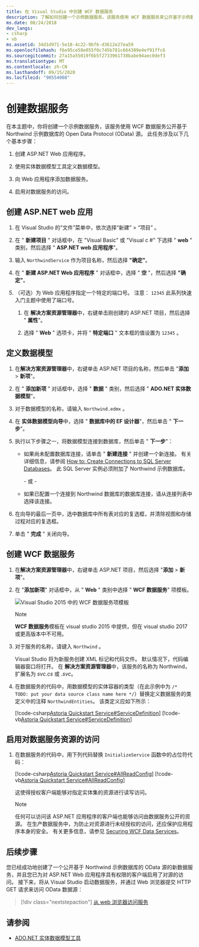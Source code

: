 ```yaml
---
title: 在 Visual Studio 中创建 WCF 数据服务
description: 了解如何创建一个示例数据服务，该服务使用 WCF 数据服务来公开基于示例数据库的 OData 源。
ms.date: 08/24/2018
dev_langs:
- csharp
- vb
ms.assetid: 34d1d971-5e18-4c22-9bf6-d3612e27ea59
ms.openlocfilehash: f6e95ce58e055f0c745b781c664309e4ef91ffc6
ms.sourcegitcommit: 27a15a55019f6b5f2733961738babe94aec0def3
ms.translationtype: MT
ms.contentlocale: zh-CN
ms.lasthandoff: 09/15/2020
ms.locfileid: "90554008"
---
```

# <a name="create-the-data-service"></a>创建数据服务

在本主题中，你将创建一个示例数据服务，该服务使用 WCF 数据服务公开基于 Northwind 示例数据库的 Open Data Protocol (OData) 源。 此任务涉及以下几个基本步骤：

1. 创建 ASP.NET Web 应用程序。

2. 使用实体数据模型工具定义数据模型。

3. 向 Web 应用程序添加数据服务。

4. 启用对数据服务的访问。

## <a name="create-the-aspnet-web-app"></a>创建 ASP.NET web 应用

1. 在 Visual Studio 的“文件”菜单中，依次选择“新建” > “项目”    。

1. 在 " **新建项目** " 对话框中，在 "Visual Basic" 或 "Visual c #" 下选择 " **web** " 类别，然后选择 " **ASP.NET web 应用程序**"。

1. 输入 `NorthwindService` 作为项目名称，然后选择 **"确定"**。

1. 在 " **新建 ASP.NET Web 应用程序** " 对话框中，选择 " **空** "，然后选择 **"确定"**。

1. （可选）为 Web 应用程序指定一个特定的端口号。 注意： `12345` 此系列快速入门主题中使用了端口号。

    1. 在 **解决方案资源管理器**中，右键单击刚创建的 ASP.NET 项目，然后选择 " **属性**"。

    2. 选择 " **Web** " 选项卡，并将 " **特定端口** " 文本框的值设置为 `12345` 。

## <a name="define-the-data-model"></a>定义数据模型

1. 在**解决方案资源管理器**中，右键单击 ASP.NET 项目的名称，然后单击 "**添加**  >  **新项**"。

2. 在 " **添加新项** " 对话框中，选择 " **数据** " 类别，然后选择 " **ADO.NET 实体数据模型**"。

3. 对于数据模型的名称，请输入 `Northwind.edmx` 。

4. 在 **实体数据模型向导**中，选择 " **数据库中的 EF 设计器**"，然后单击 " **下一步**"。

5. 执行以下步骤之一，将数据模型连接到数据库，然后单击 " **下一步**"：

    - 如果尚未配置数据库连接，请单击 " **新建连接** " 并创建一个新连接。 有关详细信息，请参阅 [How to: Create Connections to SQL Server Databases](/previous-versions/visualstudio/visual-studio-2008/s4yys16a(v=vs.90))。 此 SQL Server 实例必须附加了 Northwind 示例数据库。

         \- 或 -

    - 如果已配置一个连接到 Northwind 数据库的数据库连接，请从连接列表中选择该连接。

6. 在向导的最后一页中，选中数据库中所有表对应的复选框，并清除视图和存储过程对应的复选框。

7. 单击 " **完成** " 关闭向导。

## <a name="create-the-wcf-data-service"></a>创建 WCF 数据服务

1. 在**解决方案资源管理器**中，右键单击 ASP.NET 项目，然后选择 "**添加**  >  **新项**"。

2. 在 "**添加新项**" 对话框中，从 " **Web** " 类别中选择 " **WCF 数据服务**" 项模板。

   ![Visual Studio 2015 中的 WCF 数据服务项模板](./media/wcf-data-service-item-template.png)

   > [!NOTE]
   > **WCF 数据服务**模板在 visual studio 2015 中提供，但在 visual studio 2017 或更高版本中不可用。

3. 对于服务的名称，请键入 `Northwind` 。

     Visual Studio 将为新服务创建 XML 标记和代码文件。 默认情况下，代码编辑器窗口将打开。 在 **解决方案资源管理器**中，该服务的名称为 Northwind，扩展名为 *svc.cs* 或 *.svc*。

4. 在数据服务的代码中，用数据模型的实体容器的类型（在此示例中为 `/* TODO: put your data source class name here */`）替换定义数据服务的类定义中的注释 `NorthwindEntities`。 该类定义应如下所示：

     [!code-csharp[Astoria Quickstart Service#ServiceDefinition](../../../../samples/snippets/csharp/VS_Snippets_Misc/astoria_quickstart_service/cs/northwind.svc.cs#servicedefinition)]
     [!code-vb[Astoria Quickstart Service#ServiceDefinition](../../../../samples/snippets/visualbasic/VS_Snippets_Misc/astoria_quickstart_service/vb/northwind.svc.vb#servicedefinition)]

## <a name="enable-access-to-data-service-resources"></a>启用对数据服务资源的访问

1. 在数据服务的代码中，用下列代码替换 `InitializeService` 函数中的占位符代码：

     [!code-csharp[Astoria Quickstart Service#AllReadConfig](../../../../samples/snippets/csharp/VS_Snippets_Misc/astoria_quickstart_service/cs/northwind.svc.cs#allreadconfig)]
     [!code-vb[Astoria Quickstart Service#AllReadConfig](../../../../samples/snippets/visualbasic/VS_Snippets_Misc/astoria_quickstart_service/vb/northwind.svc.vb#allreadconfig)]

     这使得授权客户端能够对指定实体集的资源进行读写访问。

    > [!NOTE]
    > 任何可以访问该 ASP.NET 应用程序的客户端也能够访问由数据服务公开的资源。 在生产数据服务中，为防止对资源进行未经授权的访问，还应保护应用程序本身的安全。 有关更多信息，请参见 [Securing WCF Data Services](securing-wcf-data-services.md)。

## <a name="next-steps"></a>后续步骤

您已经成功地创建了一个公开基于 Northwind 示例数据库的 OData 源的新数据服务，并且您已为对 ASP.NET Web 应用程序具有权限的客户端启用了对源的访问。 接下来，将从 Visual Studio 启动数据服务，并通过 Web 浏览器提交 HTTP GET 请求来访问 OData 数据源：

> [!div class="nextstepaction"]
> [从 web 浏览器访问服务](accessing-the-service-from-a-web-browser-wcf-data-services-quickstart.md)

## <a name="see-also"></a>请参阅

- [ADO.NET 实体数据模型工具](/previous-versions/dotnet/netframework-4.0/bb399249(v=vs.100))
